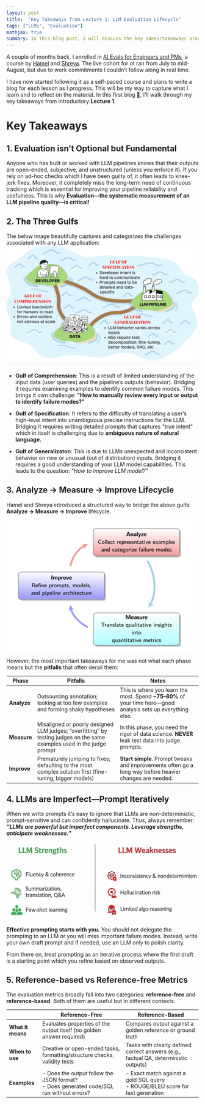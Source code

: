 ```yaml
---
layout: post
title:  "Key Takeaways from Lecture 1: LLM Evaluation Lifecycle"
tags: ["LLMs", "Evaluation"]
mathjax: true
summary: In this blog post, I will discuss the key ideas/takeaways around the systematic evaluation and metrics, "Three Gulfs" and effective prompting.
---
```


A couple of months back, I enrolled in [AI Evals for Engineers and PMs](https://maven.com/parlance-labs/evals), a course by [Hamel](https://hamel.dev/) and [Shreya](https://www.sh-reya.com/). The live cohort for ot ran from July to mid-August, but due to work commitments I couldn’t follow along in real time. 

I have now started following it as a self-paced course and plans to write a blog for each lesson as I progress. This will be my way to capture what I learn and to reflect on the material. In this first blog 🤞, I’ll walk through my key takeaways from introductory **Lecture 1**. 

# Key Takeaways

## 1. Evaluation isn’t Optional but Fundamental

Anyone who has built or worked with LLM pipelines knows that their outputs are open-ended, subjective, and unstructured (unless you enforce it). If you rely on ad-hoc checks which I have been guilty of, it often leads to knee-jerk fixes. Moreover, it completely miss the long-term need of continuous tracking which is essential for improving your pipeline reliability and usefulness. This is why **Evaluation—the systematic measurement of an LLM pipeline quality—is critical!**

## 2. The Three Gulfs
The below image beautifully captures and categorizes the challenges associated with any LLM application:
![Three gulfs](/static/img/blog-2025-09-02/three-gulfs.png)

* **Gulf of Comprehension**: This is a result of limited understanding of the input data (user queries) and the pipeline’s outputs (behavior). Bridging it requires examining examples to identify common failure modes. This brings it own challenge: **"How to manually review every input or output to identify failure modes?"**

* **Gulf of Specification**: It refers to the difficulty of translating a user’s high-level intent into unambiguous precise instructions for the LLM. Bridging it requires writing detailed prompts that captures "true intent" which in itself is challenging due to **ambiguous nature of natural language.**

* **Gulf of Generalizaton**: This is due to LLMs unexpected and inconsistent behavior on new or unusual (out of distribution) inputs. Bridging it requires a good understanding of your LLM model capabilities. This leads to the question: _"How to improve LLM model?"_

## 3. Analyze → Measure → Improve Lifecycle

Hamel and Shreya introduced a structured way to bridge the above gulfs: **Analyze → Measure → Improve** lifecycle. 

![Analyze → Measure → Improve Lifecycle](/static/img/blog-2025-09-02/pitfalls.png)

However, the most important takeaways for me was not what each phase means but the **pitfalls** that often derail them:

| Phase    | Pitfalls                                                                 | Notes                                                                 |
|----------|--------------------------------------------------------------------------|----------------------------------------------------------------------|
| **Analyze** | Outsourcing annotation; looking at too few examples and forming shaky hypotheses | This is where you learn the most. Spend **~75–80%** of your time here—good analysis sets up everything else. |
| **Measure** | Misaligned or poorly designed LLM judges; “overfitting” by testing judges on the same examples used in the judge prompt | In this phase, you need the rigor of data science. **NEVER** leak test data into judge prompts. |
| **Improve** | Prematurely jumping to fixes; defaulting to the most complex solution first (fine-tuning, bigger models) | **Start simple**. Prompt tweaks and improvements often go a long way before heavier changes are needed. |


## 4. LLMs are Imperfect—Prompt Iteratively
When we write prompts it’s easy to ignore that LLMs are non-deterministic, prompt-sensitive and can confidently hallucinate. Thus, always remember: **_“LLMs are powerful but imperfect components. Leverage strengths, anticipate weaknesses.”_**

![LLM Strengths vs. Weaknesses](/static/img/blog-2025-09-02/llm-strengths-weaknesses.jpg)

**Effective prompting starts with you.** You should not delegate the prompting to an LLM or you will miss important failure modes. Instead, write your own draft prompt and if needed, use an LLM only to polish clarity. 

From there on, treat prompting as an iterative process where the first draft is a starting point which you refine based on observed outputs.

## 5. Reference-based vs Reference-free Metrics
The evaluation metrics broadly fall into two categories: **reference-free** and **reference-based**. Both of them are useful but in different contexts.

|                     | **Reference-Free**                                                                 | **Reference-Based**                                                                 |
|---------------------|-------------------------------------------------------------------------------------|-------------------------------------------------------------------------------------|
| **What it means**   | Evaluates properties of the output itself (no golden answer required)               | Compares output against a golden reference or ground truth                          |
| **When to use**     | Creative or open-ended tasks, formatting/structure checks, validity tests           | Tasks with clearly defined correct answers (e.g., factual QA, deterministic outputs)|
| **Examples**        | - Does the output follow the JSON format?<br>- Does generated code/SQL run without errors? | - Exact match against a gold SQL query<br>- ROUGE/BLEU score for text generation    |